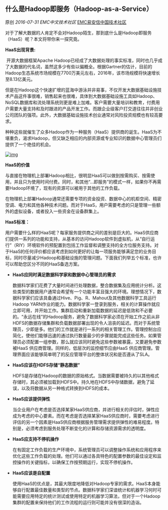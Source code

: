 ## 什么是Hadoop即服务（Hadoop-as-a-Service）

原创 *2016-07-31* *EMC中文技术社区* [EMC易安信中国技术社区](https://mp.weixin.qq.com/s?__biz=MjM5NjY0NzAwMg==&mid=2651771245&idx=1&sn=3029697e46bb9682ce7ba38fdff7d513&scene=21##)

​    对于了解大数据的人肯定不会对Hadoop陌生，那到底什么是Hadoop即服务（HaaS）呢？本文将带你来一探究竟。

 

**HaaS出现背景:**

 

​    开源大数据框架Apache Hadoop已经成了大数据处理的事实标准，同时也几乎成了大数据的代名词，虽然这多少有些以偏概全。根据Gartner的估计，目前的Hadoop生态系统市场规模在7700万美元左右，2016年，该市场规模将快速增长至8.13亿美元。

​    但是在Hadoop这个快速扩增的蓝海中游泳并非易事，不仅开发大数据基础设施技术产品这件事很难，销售起来也很难，具体到大数据基础设施工具如Hadoop、NoSQL数据库和流处理系统则更是难上加难。客户需要大量培训和教育，付费用户需要大量支持和及时跟进的产品开发工作。而跟企业级客户打交道往往并非创业公司团队的强项。此外，大数据基础设施技术创业通常对风险投资规模也有较高要求。

​      种种这些就催生了众多Hadoop作为一种服务（HaaS）提供商的诞生。HaaS为不堪重负，渴求Hadoop，但又缺乏相应的内部资源或专业知识的数据中心管理员们提供了一个绝佳的机会。

[![img](http://mmbiz.qpic.cn/mmbiz/TztEwAzAQIXxb7ic8ZsGw6cCKWcsiaLLdQHBVKx5QKjcGmnbrd5zefCOWYtcDophyEpMSkZNqmLMaIy7bLLTV4NQ/640?wx_fmt=jpeg&tp=webp&wxfrom=5&wx_lazy=1)]()

 

**HaaS的价值**

 

​    与直接在物理机上部署Hadoop相比，很明显HaaS可以做到按需购买、按需使用，并且只为使用时间付费。同时，和其他“…即服务”的模式一样，如果你不再需要Hadoop环境了，现有的资源可以被用于其他的工作负载。

​    在物理机上部署Hadoop通常还需要专项的资金投资、数据中心的机柜空间、精密空调、电力和其他各种技术问题。而对于HaaS，用户需要考虑的只是管理一些额外的虚拟设备，或者投入一些资金在设备群集上。

 

**HaaS标准：**

 

​    用户需要什么样的HaaS呢？每家服务提供商之间的差别是巨大的。HaaS供应商们提供一系列的功能和支持，从基本的访问Hadoop软件到虚拟机，从“自行运行”（RIY）环境软件的预配置到包括工作监督和调整支持的全方位服务支持。对于HaaS的任何评价都应该考虑到如何更好的让每一项服务能够满足您的业务目标，同时尽量减少Hadoop和基础设施的管理问题。下面我们列举五个标准，也许可以帮助您区分不同的HaaS备选方案。

- **HaaS应同时满足数据科学家和数据中心管理员的需求**

  数据科学家们花费了大量时间进行处理数据，整合数据集及应用统计分析。这些类型的数据用户通常会希望有一个功能丰富且强大的环境。理想情况下，数据科学家们应该具备通过Hive、Pig、R、Mahout及其他数据科学工具运行Hadoop YARN作业的能力。数据科学家一登录到服务，相关的计算操作就应立即可用，并开始工作。集群启动和重新加载数据的延迟是低效和不必要的。“永远在线”的Hadoop服务，避免了数据科学家必须在开始工作之前从非HDFS的数据存储集群和负载数据部署出现的令人沮丧的延迟。而对于系统管理员，少即是多。他们的工作就是进行一系列的相关管理工作。管理控制台应简化，使他们能够迅速的通过执行数量最少的步骤就能完成这些任务。如果管理员必须配置一组参数，那么就应该同时避免这些参数被暴露，又要避免参数被HaaS 供应商管理。同样的，低层次的监控细节应由HaaS 供应商管理。管理界面应该能够简单明了的反应管理平台的整体状况和是否遵从了SLA。

- **HaaS应该在HDFS存储“静态数据”**

  HDFS是存储在Hadoop的数据的原始格式。当数据需要被持久的以其他格式存储时，其必须被加载到HDFS中。持久地在HDFS中存储数据，避免了延误，以及将数据从另一种格式转换到HDFS的成本。

- **HaaS应该提供弹性**

  当企业用户在考虑是否选择某家HaaS供应商，并进行相关的评估时，弹性应成为考虑的中心要素。而在考虑是否选择某家HaaS供应商时，需要考虑进行评估的另一个因素是HaaS供应商根据服务管理需求提供弹性的难易程度。特别是，必须考虑到服务处理不断变化的计算和存储资源需求的透明度。

- **HaaS应支持不停机操作**

  在有固定工作负载的生产环境中，系统管理员可以调整操作系统和应用程序来优化这些工作负载的处理。他们可以通过各具特色的配置参数的最佳设定和监控操作的关键指标，以确保工作按预期运行，实现不停机操作。

- **HaaS应该是自配置**

  使用HaaS的优点是，其最大限度地降低对Hadoop专家的需求。HaaS本身能够自行配置最佳数量和类型的节点。数据科学家们深谙统计和机器学习何时可能需要应用特定的统计测试或使用特定的机器学习算法，但对于一个Hadoop集群的配置来保持他们的工作流程的运行则可能并没有很深的造诣。